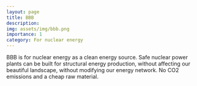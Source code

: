 ```yaml
---
layout: page
title: BBB
description: 
img: assets/img/bbb.png
importance: 1
category: For nuclear energy
---
```


BBB is for nuclear energy as a clean energy source. Safe nuclear power plants can be built for structural energy production, without affecting our beautiful landscape, without modifying our energy network. No CO2 emissions and a cheap raw material.
